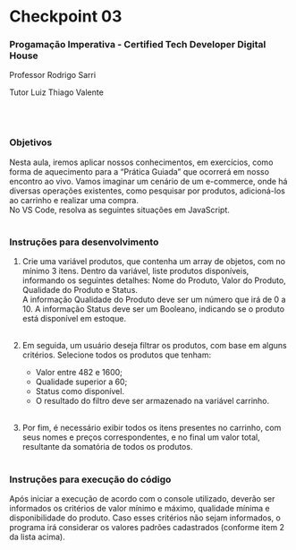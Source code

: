 # Checkpoint 03
### Progamação Imperativa - Certified Tech Developer Digital House

Professor Rodrigo Sarri

Tutor Luiz Thiago Valente

<br><br>

### Objetivos

Nesta aula, iremos aplicar nossos conhecimentos, em exercícios, como forma de
aquecimento para a “Prática Guiada” que ocorrerá em nosso encontro ao vivo.
Vamos imaginar um cenário de um e-commerce, onde há diversas operações existentes,
como pesquisar por produtos, adicioná-los ao carrinho e realizar uma compra.<br>
No VS Code, resolva as seguintes situações em JavaScript.

#

### Instruções para desenvolvimento

1. Crie uma variável produtos, que contenha um array de objetos, com no
mínimo 3 itens. Dentro da variável, liste produtos disponíveis, informando os
seguintes detalhes: Nome do Produto, Valor do Produto, Qualidade do
Produto e Status.<br>
A informação Qualidade do Produto deve ser um número que irá de 0 a 10.
A informação Status deve ser um Booleano, indicando se o produto está
disponível em estoque.<br><br>

2. Em seguida, um usuário deseja filtrar os produtos, com base em alguns
critérios. Selecione todos os produtos que tenham:<br>
   - Valor entre 482 e 1600;
   - Qualidade superior a 60;
   - Status como disponível.<br>
   - O resultado do filtro deve ser armazenado na variável carrinho.<br><br>

3. Por fim, é necessário exibir todos os itens presentes no carrinho, com seus
nomes e preços correspondentes, e no final um valor total, resultante da
somatória de todos os produtos.

#

### Instruções para execução do código

Após iniciar a execução de acordo com o console utilizado, deverão ser informados os critérios de valor mínimo e máximo, qualidade mínima e disponibilidade do produto. Caso esses critérios não sejam informados, o programa irá considerar os valores padrões cadastrados (conforme item 2 da lista acima).